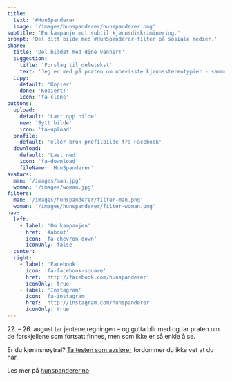 ```yaml
---
title:
  text: '#HunSpanderer'
  image: '/images/hunspanderer/hunspanderer.png'
subtitle: 'En kampanje mot subtil kjønnsdiskriminering.'
prompt: 'Del ditt bilde med #HunSpanderer-filter på sosiale medier.'
share:
  title: 'Del bildet med dine venner!'
  suggestion: 
    title: 'Forslag til deletekst' 
    text: 'Jeg er med på praten om ubevisste kjønnsstereotypier - sammen endrer vi holdninger. Last opp og del ditt bilde du også på http://hunspandererfilter.no. #HunSpanderer'
  copy: 
    default: 'Kopier'
    done: 'Kopiert!'
    icon: 'fa-clone'
buttons:
  upload:
    default: 'Last opp bilde'
    new: 'Bytt bilde'
    icon: 'fa-upload'
  profile:
    default: 'eller bruk profilbilde fra Facebook'
  download:
    default: 'Last ned'
    icon: 'fa-download'
    fileName: 'HunSpanderer'
avatars: 
  man: '/images/man.jpg'
  woman: '/images/woman.jpg'
filters:
  man: '/images/hunspanderer/filter-man.png'
  woman: '/images/hunspanderer/filter-woman.png'
nav:
  left:
    - label: 'Om kampanjen'
      href: '#about'
      icon: 'fa-chevron-down'
      iconOnly: false
  center:
  right:
    - label: 'Facebook'
      icon: 'fa-facebook-square'
      href: 'http://facebook.com/hunspanderer'
      iconOnly: true
    - label: 'Instagram'
      icon: 'fa-instagram'
      href: 'http://instagram.com/hunspanderer'
      iconOnly: true
---
```


22\. – 26. august tar jentene regningen – og gutta blir med og tar praten om de forskjellene som fortsatt finnes, men som ikke er så enkle å se. 

Er du kjønnsnøytral? [Ta testen som avslører](http://tatesten.no/) fordommer du ikke vet at du har. 

Les mer på [hunspanderer.no](http://www.hunspanderer.no)